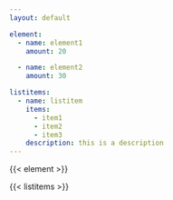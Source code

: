 ```yaml
---
layout: default

element:
  - name: element1
    amount: 20

  - name: element2
    amount: 30

listitems:
  - name: listitem
    items:
      - item1
      - item2
      - item3
    description: this is a description
---
```


{{< element >}}

{{< listitems >}}